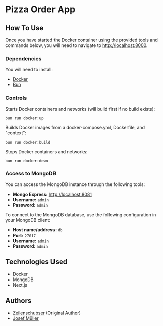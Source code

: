 # Pizza Order App

## How To Use

Once you have started the Docker container using the provided tools and commands below, you will need to navigate
to <http://localhost:8000>.

### Dependencies

You will need to install:

- [Docker](https://docs.docker.com/get-docker/)
- [Bun](https://bun.sh/)

### Controls

Starts Docker containers and networks (will build first if no build exists):

```
bun run docker:up
```

Builds Docker images from a docker-compose.yml, Dockerfile, and "context":

```
bun run docker:build
```

Stops Docker containers and networks:

```
bun run docker:down
```

### Access to MongoDB

You can access the MongoDB instance through the following tools:

- **Mongo Express:** [http://localhost:8081](http://localhost:8081)
- **Username:** `admin`
- **Password:** `admin`

To connect to the MongoDB database, use the following configuration in your MongoDB client:

- **Host name/address:** `db`
- **Port:** `27017`
- **Username:** `admin`
- **Password:** `admin`

## Technologies Used

- Docker
- MongoDB
- Next.js

## Authors

- [Zeilenschubser](https://github.com/zeilenschubser) (Original Author)
- [Josef Müller](https://github.com/am9zZWY)
